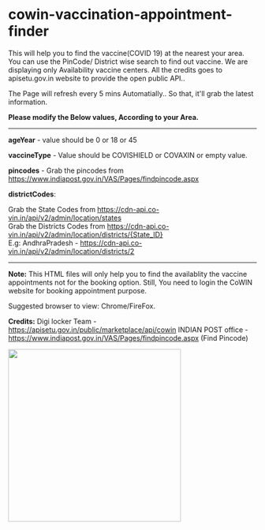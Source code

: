 # cowin-vaccination-appointment-finder
This will help you to find the vaccine(COVID 19) at the nearest your area. You can use the PinCode/ District wise search to find out vaccine. We are displaying only Availability vaccine centers.
All the credits goes to apisetu.gov.in website to provide the open public API.. 

The Page will refresh every 5 mins Automatially.. So that, it'll grab the latest information. 

**Please modify the Below values, According to your Area.**
***************************************************************************************
**ageYear** - value should be 0 or 18 or 45

**vaccineType** - Value should be COVISHIELD or COVAXIN or empty value.

**pincodes** - Grab the pincodes from https://www.indiapost.gov.in/VAS/Pages/findpincode.aspx

**districtCodes**:

Grab the State Codes from https://cdn-api.co-vin.in/api/v2/admin/location/states <br> 
Grab the Districts Codes from https://cdn-api.co-vin.in/api/v2/admin/location/districts/{State_ID}<br>
E.g: AndhraPradesh - https://cdn-api.co-vin.in/api/v2/admin/location/districts/2
 
***************************************************************************************


**Note:**
This HTML files will only help you to find the availablity the vaccine appointments not for the booking option. Still, You need to login the CoWIN website for booking appointment purpose.

Suggested browser to view: Chrome/FireFox.

**Credits:**
Digi locker Team - https://apisetu.gov.in/public/marketplace/api/cowin
INDIAN POST office - https://www.indiapost.gov.in/VAS/Pages/findpincode.aspx (Find Pincode)

<img src="https://user-images.githubusercontent.com/2327337/117461040-c287b580-af6a-11eb-9f40-827b14d30dc2.png" width="350" height="350">
